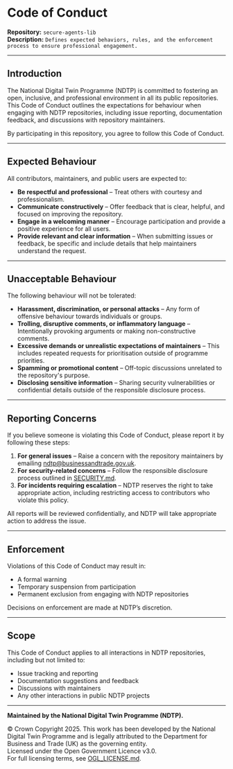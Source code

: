 # Code of Conduct

**Repository:** `secure-agents-lib`  
**Description:** `Defines expected behaviors, rules, and the enforcement process to ensure professional engagement.`  
<!-- SPDX-License-Identifier: OGL-UK-3.0 -->

--- 

## Introduction

The National Digital Twin Programme (NDTP) is committed to fostering an open, inclusive, and professional environment in all its public repositories.
This Code of Conduct outlines the expectations for behaviour when engaging with NDTP repositories, including issue reporting, documentation feedback,
and discussions with repository maintainers.

By participating in this repository, you agree to follow this Code of Conduct.

---

## Expected Behaviour

All contributors, maintainers, and public users are expected to:

- **Be respectful and professional** – Treat others with courtesy and professionalism.
- **Communicate constructively** – Offer feedback that is clear, helpful, and focused on improving the repository.
- **Engage in a welcoming manner** – Encourage participation and provide a positive experience for all users.
- **Provide relevant and clear information** – When submitting issues or feedback, be specific and include details that help maintainers understand the request.

---

## Unacceptable Behaviour

The following behaviour will not be tolerated:
- **Harassment, discrimination, or personal attacks** – Any form of offensive behaviour towards individuals or groups.
- **Trolling, disruptive comments, or inflammatory language** – Intentionally provoking arguments or making non-constructive comments.
- **Excessive demands or unrealistic expectations of maintainers** – This includes repeated requests for prioritisation outside of programme priorities.
- **Spamming or promotional content** – Off-topic discussions unrelated to the repository's purpose.
- **Disclosing sensitive information** – Sharing security vulnerabilities or confidential details outside of the responsible disclosure process.

---

## Reporting Concerns
If you believe someone is violating this Code of Conduct, please report it by following these steps:
1. **For general issues** – Raise a concern with the repository maintainers by emailing ndtp@businessandtrade.gov.uk.
2. **For security-related concerns** – Follow the responsible disclosure process outlined in [SECURITY.md](SECURITY.md).
3. **For incidents requiring escalation** – NDTP reserves the right to take appropriate action, including restricting access to contributors who violate this policy.  
   
All reports will be reviewed confidentially, and NDTP will take appropriate action to address the issue.

---

## Enforcement
Violations of this Code of Conduct may result in:
- A formal warning
- Temporary suspension from participation
- Permanent exclusion from engaging with NDTP repositories  

Decisions on enforcement are made at NDTP’s discretion.

---

## Scope
This Code of Conduct applies to all interactions in NDTP repositories, including but not limited to:
- Issue tracking and reporting
- Documentation suggestions and feedback
- Discussions with maintainers
- Any other interactions in public NDTP projects

---

**Maintained by the National Digital Twin Programme (NDTP).**  

© Crown Copyright 2025. This work has been developed by the National Digital Twin Programme and is legally attributed to the Department for Business and Trade (UK) as the governing entity.  
Licensed under the Open Government Licence v3.0.  
For full licensing terms, see [OGL_LICENSE.md](OGL_LICENSE.md).  
